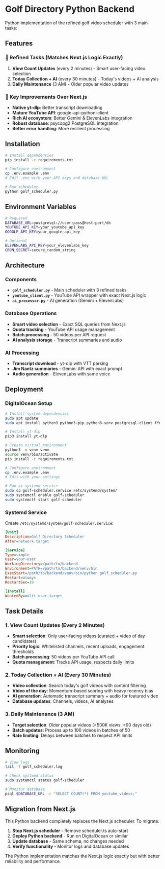# Golf Directory Python Backend

Python implementation of the refined golf video scheduler with 3 main tasks:

## Features

### 🎯 Refined Tasks (Matches Next.js Logic Exactly)
1. **View Count Updates** (every 2 minutes) - Smart user-facing video selection
2. **Today Collection + AI** (every 30 minutes) - Today's videos + AI analysis  
3. **Daily Maintenance** (3 AM) - Older popular video updates

### 🚀 Key Improvements Over Next.js
- **Native yt-dlp**: Better transcript downloading
- **Mature YouTube API**: google-api-python-client
- **Rich AI ecosystem**: Better Gemini & ElevenLabs integration
- **Robust database**: psycopg2 PostgreSQL integration
- **Better error handling**: More resilient processing

## Installation

```bash
# Install dependencies
pip install -r requirements.txt

# Configure environment
cp .env.example .env
# Edit .env with your API keys and database URL

# Run scheduler
python golf_scheduler.py
```

## Environment Variables

```bash
# Required
DATABASE_URL=postgresql://user:pass@host:port/db
YOUTUBE_API_KEY=your_youtube_api_key
GOOGLE_API_KEY=your_google_api_key

# Optional
ELEVENLABS_API_KEY=your_elevenlabs_key
CRON_SECRET=secure_random_string
```

## Architecture

### Components

- **`golf_scheduler.py`** - Main scheduler with 3 refined tasks
- **`youtube_client.py`** - YouTube API wrapper with exact Next.js logic
- **`ai_processor.py`** - AI generation (Gemini + ElevenLabs)

### Database Operations

- **Smart video selection** - Exact SQL queries from Next.js
- **Quota tracking** - YouTube API usage management
- **Batch processing** - 50 videos per API request
- **AI analysis storage** - Transcript summaries and audio

### AI Processing

- **Transcript download** - yt-dlp with VTT parsing
- **Jim Nantz summaries** - Gemini API with exact prompt
- **Audio generation** - ElevenLabs with same voice

## Deployment

### DigitalOcean Setup

```bash
# Install system dependencies
sudo apt update
sudo apt install python3 python3-pip python3-venv postgresql-client ffmpeg

# Install yt-dlp
pip3 install yt-dlp

# Create virtual environment
python3 -m venv venv
source venv/bin/activate
pip install -r requirements.txt

# Configure environment
cp .env.example .env
# Edit with your settings

# Run as systemd service
sudo cp golf-scheduler.service /etc/systemd/system/
sudo systemctl enable golf-scheduler
sudo systemctl start golf-scheduler
```

### Systemd Service

Create `/etc/systemd/system/golf-scheduler.service`:

```ini
[Unit]
Description=Golf Directory Scheduler
After=network.target

[Service]
Type=simple
User=your-user
WorkingDirectory=/path/to/backend
Environment=PATH=/path/to/backend/venv/bin
ExecStart=/path/to/backend/venv/bin/python golf_scheduler.py
Restart=always
RestartSec=10

[Install]
WantedBy=multi-user.target
```

## Task Details

### 1. View Count Updates (Every 2 Minutes)

- **Smart selection**: Only user-facing videos (curated + video of day candidates)
- **Priority logic**: Whitelisted channels, recent uploads, engagement thresholds
- **Batch processing**: 50 videos per YouTube API call
- **Quota management**: Tracks API usage, respects daily limits

### 2. Today Collection + AI (Every 30 Minutes)

- **Video collection**: Search today's golf videos with content filtering
- **Video of the day**: Momentum-based scoring with heavy recency bias
- **AI generation**: Automatic transcript summary + audio for featured video
- **Database updates**: Channels, videos, AI analyses

### 3. Daily Maintenance (3 AM)

- **Target selection**: Older popular videos (>500K views, >90 days old)
- **Batch updates**: Process up to 100 videos in batches of 50
- **Rate limiting**: Delays between batches to respect API limits

## Monitoring

```bash
# View logs
tail -f golf_scheduler.log

# Check systemd status
sudo systemctl status golf-scheduler

# Monitor database
psql $DATABASE_URL -c "SELECT COUNT(*) FROM youtube_videos;"
```

## Migration from Next.js

This Python backend completely replaces the Next.js scheduler. To migrate:

1. **Stop Next.js scheduler** - Remove scheduler.ts auto-start
2. **Deploy Python backend** - Run on DigitalOcean or similar
3. **Update database** - Same schema, no changes needed
4. **Verify functionality** - Monitor logs and database updates

The Python implementation matches the Next.js logic exactly but with better reliability and performance.